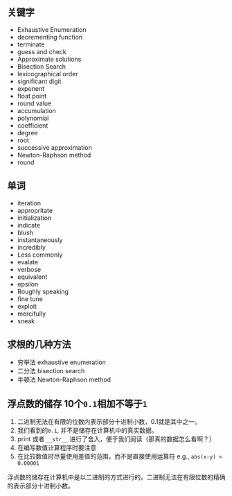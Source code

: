 ## 关键字

- Exhaustive Enumeration
- decrementing function
- terminate
- guess and check
- Approximate solutions
- Bisection Search
- lexicographical order
- significant digit 
- exponent
- float point
- round value
- accumulation
- polynomial
- coefficient
- degree
- root
- successive approximation
- Newton-Raphson method
- round


## 单词

- iteration
- appropritate
- initialization
- indicate
- blush
- instantaneously
- incredibly
- Less commonly
- evalate
- verbose
- equivalent
- epsilon
- Roughly speaking
- fine tune
- exploit
- mercifully
- sneak


## 求根的几种方法

- 穷举法 exhaustive enumeration
- 二分法 bisection search
- 牛顿法 Newton-Raphson method


## 浮点数的储存 10个`0.1`相加不等于`1`

1. 二进制无法在有限的位数内表示部分十进制小数，0.1就是其中之一。
2. 我们看到的`0.1`, 并不是储存在计算机中的真实数据。
3. print 或者 `__str__` 进行了舍入，便于我们阅读（那真的数据怎么看啊？）
4. 在编写数值计算程序时要注意
5. 在比较数值时尽量使用差值的范围，而不是直接使用运算符 e.g., `abs(x-y) < 0.00001`

浮点数的储存在计算机中是以二进制的方式进行的。二进制无法在有限位数的精确的表示部分十进制小数。

